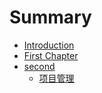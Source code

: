 # Summary

* [Introduction](README.md)
* [First Chapter](chapter1.md)
* [second](second.md)
   * [项目管理](xiang_mu_guan_li.md)

